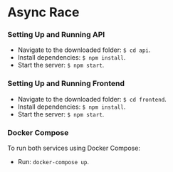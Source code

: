 # Async Race

### Setting Up and Running API 

- Navigate to the downloaded folder: `$ cd api`.
- Install dependencies: `$ npm install`.
- Start the server: `$ npm start`.

### Setting Up and Running Frontend

- Navigate to the downloaded folder: `$ cd frontend`.
- Install dependencies: `$ npm install`.
- Start the server: `$ npm start`.

### Docker Compose 
To run both services using Docker Compose:
- Run: `docker-compose up`.
